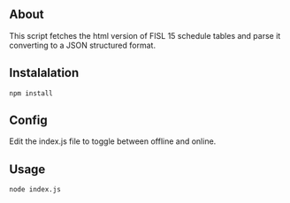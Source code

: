## About

This script fetches the html version of FISL 15 schedule tables and parse
it converting to a JSON structured format.

## Instalalation

```
npm install
```

## Config

Edit the index.js file to toggle between offline and online.

## Usage

```
node index.js
```
